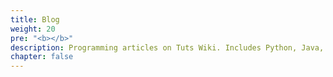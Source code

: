 ```yaml
---
title: Blog
weight: 20
pre: "<b></b>"
description: Programming articles on Tuts Wiki. Includes Python, Java, Linux, Clojure, NodeJS, GitHub and more.
chapter: false
---
```

